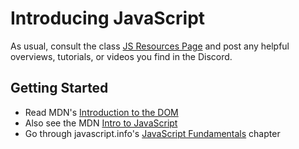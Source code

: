 # Introducing JavaScript

As usual, consult the class [JS Resources Page](/resources/javascript.md) and
post any helpful overviews, tutorials, or videos you find in the Discord.

## Getting Started

- Read MDN's
  [Introduction to the DOM](https://developer.mozilla.org/en-US/docs/Web/API/Document_Object_Model/Introduction)
- Also see the MDN
  [Intro to JavaScript](https://developer.mozilla.org/en-US/docs/Learn/JavaScript)
- Go through javascript.info's
  [JavaScript Fundamentals](https://javascript.info/first-steps) chapter
